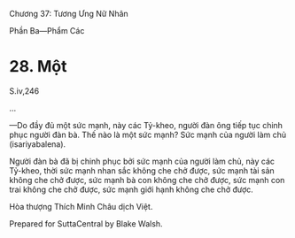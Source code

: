  

Chương 37: Tương Ưng Nữ Nhân

Phần Ba—Phẩm Các

# 28\. Một

S.iv,246

…

—Do đầy đủ một sức mạnh, này các Tỷ-kheo, người đàn ông tiếp tục chinh phục người đàn bà. Thế nào là một sức mạnh? Sức mạnh của người làm chủ (isariyabalena).

Người đàn bà đã bị chinh phục bởi sức mạnh của người làm chủ, này các Tỷ-kheo, thời sức mạnh nhan sắc không che chở được, sức mạnh tài sản không che chở được, sức mạnh bà con không che chở được, sức mạnh con trai không che chở được, sức mạnh giới hạnh không che chở được.

Hòa thượng Thích Minh Châu dịch Việt.

Prepared for SuttaCentral by Blake Walsh.